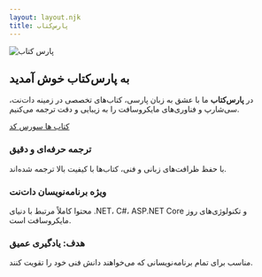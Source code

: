 ```yaml
---
layout: layout.njk
title: پارس‌کتاب
---
```



<section class="hero">
  <div class="hero-content">
    <img src="/images/logo-parsketab.png" alt="پارس کتاب" class="hero-logo animate-slide-in" />
    <h1 class="hero-title animate-fade-in">به <span class="highlight">پارس‌کتاب</span> خوش آمدید </h1>
    <p class="hero-description animate-fade-in-delay">
      در <strong>پارس‌کتاب</strong> ما با عشق به زبان پارسی، کتاب‌های تخصصی در زمینه <span class="dotnet">دات‌نت</span>،
      <span class="csharp">سی‌شارپ</span> و فناوری‌های مایکروسافت را به زیبایی و دقت ترجمه می‌کنیم.
    </p>
    <div class="hero-buttons animate-slide-up">
      <a href="/books/list-books" class="start-button">
        <i class="fas fa-book-open"></i> کتاب ها
      </a>
      <a href="https://github.com/hheydarian/parsBook" class="github-button" target="_blank">
        <i class="fab fa-github"></i> سورس کد
      </a>
    </div>
  </div>
</section>

<section class="features">
  <div class="feature-box animate-fade-in">
    <i class="fas fa-language"></i>
    <h3>ترجمه حرفه‌ای و دقیق</h3>
    <p>با حفظ ظرافت‌های زبانی و فنی، کتاب‌ها با کیفیت بالا ترجمه شده‌اند.</p>
  </div>
  <div class="feature-box animate-fade-in-delay">
    <i class="fas fa-code"></i>
    <h3>ویژه برنامه‌نویسان دات‌نت</h3>
    <p>محتوا کاملاً مرتبط با دنیای .NET، C#، ASP.NET Core و تکنولوژی‌های روز مایکروسافت است.</p>
  </div>
  <div class="feature-box animate-fade-in-more">
    <i class="fas fa-bullseye"></i>
    <h3>هدف: یادگیری عمیق</h3>
    <p>مناسب برای تمام برنامه‌نویسانی که می‌خواهند دانش فنی خود را تقویت کنند.</p>
  </div>
</section>
